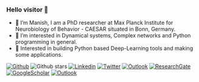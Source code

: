 ### Hello visitor 👋
- 🔭 I’m Manish, I am a PhD researcher at Max Planck Institute for Neurobiology of Behavior - CAESAR situated in Bonn, Germany.
- 👀 I’m interested in Dynamical systems, Complex networks and Python programming in general.
- 🌱 Interested in building Python based Deep-Learning tools and making some applications.


<!--
**maneesh51/maneesh51** is a ✨ _special_ ✨ repository because its `README.md` (this file) appears on your GitHub profile.

Here are some ideas to get you started:

<!-- Your badges
You can use the website to generate badges: https://shields.io/
-->

<!-- [![Github](https://img.shields.io/badge/-Github-000?style=flat&logo=Github&logoColor=white)](https://github.com/maneesh51) -->
[![Github](https://img.shields.io/badge/website-maneesh51.github.io-orange)](https://maneesh51.github.io/)
![Github stars](https://img.shields.io/github/stars/maneesh51?style=social)
[![Linkedin](https://img.shields.io/badge/-LinkedIn-blue?style=flat&logo=Linkedin&logoColor=white)](https://www.linkedin.com/in/manishyadav51/)
[![Twitter](https://img.shields.io/twitter/url?style=social&url=https://twitter.com/KristinaUlicna)](https://twitter.com/manish_yadav4)
[![Outlook](https://img.shields.io/badge/-Outlook-0078D4?style=flat&logo=Microsoft-Outlook&logoColor=white)](mailto:manish.yadav83@outlook.com)
[![ResearchGate](https://img.shields.io/badge/-ResearchGate-green?style=flat&logo=ResearchGate&logoColor=white)](https://www.researchgate.net/profile/Manish-Yadav-16)
[![GoogleScholar](https://img.shields.io/badge/-Google%20Scholar-9cf?style=flat&logo=Google&logoColor=white)](https://scholar.google.com/citations?hl=en&user=X6MgHskAAAAJ)
[![Outlook](https://img.shields.io/badge/Resume-2022-Green)](https://maneesh51.github.io/resume/)



